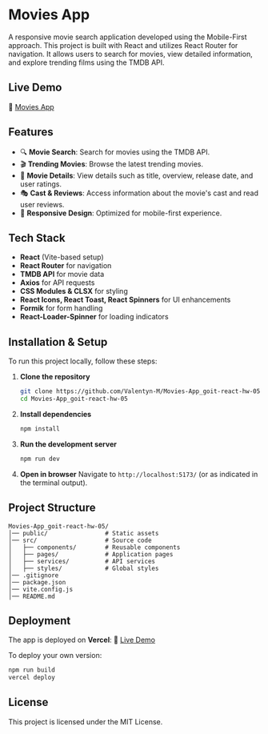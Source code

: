# Movies App

A responsive movie search application developed using the Mobile-First approach. This project is built with React and utilizes React Router for navigation. It allows users to search for movies, view detailed information, and explore trending films using the TMDB API.

## Live Demo
🔗 [Movies App](https://goit-react-hw-05-nine-plum.vercel.app/)

## Features
- 🔍 **Movie Search**: Search for movies using the TMDB API.
- 🎬 **Trending Movies**: Browse the latest trending movies.
- 📃 **Movie Details**: View details such as title, overview, release date, and user ratings.
- 🎭 **Cast & Reviews**: Access information about the movie's cast and read user reviews.
- 📱 **Responsive Design**: Optimized for mobile-first experience.

## Tech Stack
- **React** (Vite-based setup)
- **React Router** for navigation
- **TMDB API** for movie data
- **Axios** for API requests
- **CSS Modules & CLSX** for styling
- **React Icons, React Toast, React Spinners** for UI enhancements
- **Formik** for form handling
- **React-Loader-Spinner** for loading indicators

## Installation & Setup
To run this project locally, follow these steps:

1. **Clone the repository**
   ```sh
   git clone https://github.com/Valentyn-M/Movies-App_goit-react-hw-05.git
   cd Movies-App_goit-react-hw-05
   ```

2. **Install dependencies**
   ```sh
   npm install
   ```

3. **Run the development server**
   ```sh
   npm run dev
   ```

4. **Open in browser**
   Navigate to `http://localhost:5173/` (or as indicated in the terminal output).

## Project Structure
```
Movies-App_goit-react-hw-05/
│── public/                # Static assets
│── src/                   # Source code
│   ├── components/        # Reusable components
│   ├── pages/             # Application pages
│   ├── services/          # API services
│   ├── styles/            # Global styles
│── .gitignore
│── package.json
│── vite.config.js
│── README.md
```

## Deployment
The app is deployed on **Vercel**:
🔗 [Live Demo](https://goit-react-hw-05-nine-plum.vercel.app/)

To deploy your own version:
```sh
npm run build
vercel deploy
```

## License
This project is licensed under the MIT License.
